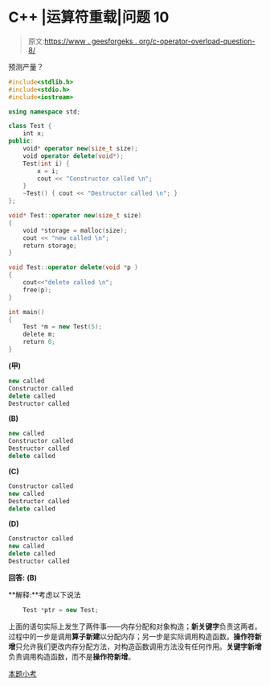 # C++ |运算符重载|问题 10

> 原文:[https://www . geesforgeks . org/c-operator-overload-question-8/](https://www.geeksforgeeks.org/c-operator-overloading-question-8/)

预测产量？

```cpp
#include<stdlib.h>
#include<stdio.h>
#include<iostream>

using namespace std;

class Test {
    int x;
public:
    void* operator new(size_t size);
    void operator delete(void*);
    Test(int i) {
        x = i;
        cout << "Constructor called \n";
    }
    ~Test() { cout << "Destructor called \n"; }
};

void* Test::operator new(size_t size)
{
    void *storage = malloc(size);
    cout << "new called \n";
    return storage;
}

void Test::operator delete(void *p )
{
    cout<<"delete called \n";
    free(p);
}

int main()
{
    Test *m = new Test(5);
    delete m;
    return 0;
}
```

**(甲)**

```cpp
new called
Constructor called
delete called
Destructor called
```

**(B)**

```cpp
new called
Constructor called
Destructor called
delete called
```

**(C)**

```cpp
Constructor called
new called
Destructor called
delete called
```

**(D)**

```cpp
Constructor called
new called
delete called
Destructor called
```

**回答:** **(B)**

**解释:**考虑以下说法

```cpp
    Test *ptr = new Test;  
```

上面的语句实际上发生了两件事——内存分配和对象构造；**新关键字**负责这两者。过程中的一步是调用**算子新建**以分配内存；另一步是实际调用构造函数。**操作符新增**只允许我们更改内存分配方法，对构造函数调用方法没有任何作用。**关键字新增**负责调用构造函数，而不是**操作符新增**。

[本题小考](https://www.geeksforgeeks.org/quiz-corner-gq/)